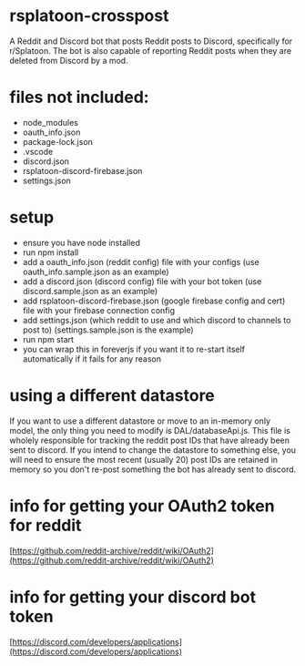 # rsplatoon-crosspost
A Reddit and Discord bot that posts Reddit posts to Discord, specifically for r/Splatoon. The bot is also capable of reporting Reddit posts when they are deleted from Discord by a mod.

# files not included:
- node_modules
- oauth_info.json
- package-lock.json
- .vscode
- discord.json
- rsplatoon-discord-firebase.json
- settings.json

# setup
- ensure you have node installed
- run npm install
- add a oauth_info.json (reddit config) file with your configs (use oauth_info.sample.json as an example)
- add a discord.json (discord config) file with your bot token (use discord.sample.json as an example)
- add rsplatoon-discord-firebase.json (google firebase config and cert) file with your firebase connection config
- add settings.json (which reddit to use and which discord to channels to post to) (settings.sample.json is the example)
- run npm start
- you can wrap this in foreverjs if you want it to re-start itself automatically if it fails for any reason

# using a different datastore
If you want to use a different datastore or move to an in-memory only model, the only thing you need to modify is DAL/databaseApi.js.  This file is wholely responsible for tracking the reddit post IDs that have already been sent to discord.  If you intend to change the datastore to something else, you will need to ensure the most recent (usually 20) post IDs are retained in memory so you don't re-post something the bot has already sent to discord.

# info for getting your OAuth2 token for reddit
[https://github.com/reddit-archive/reddit/wiki/OAuth2](https://github.com/reddit-archive/reddit/wiki/OAuth2)

# info for getting your discord bot token
[https://discord.com/developers/applications](https://discord.com/developers/applications)